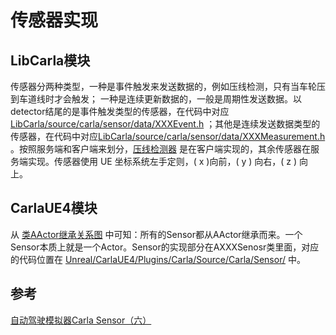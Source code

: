# 传感器实现

## LibCarla模块
传感器分两种类型，一种是事件触发来发送数据的，例如压线检测，只有当车轮压到车道线时才会触发；
一种是连续更新数据的，一般是周期性发送数据。以detector结尾的是事件触发类型的传感器，在代码中对应 [LibCarla/source/carla/sensor/data/XXXEvent.h](https://github.com/OpenHUTB/carla/tree/ue4-dev/LibCarla/source/carla/sensor/data) ；其他是连续发送数据类型的传感器，在代码中对应[LibCarla/source/carla/sensor/data/XXXMeasurement.h](https://github.com/OpenHUTB/carla/tree/ue4-dev/LibCarla/source/carla/sensor/data) 。按照服务端和客户端来划分，[压线检测器](https://openhutb.github.io/carla_doc/ref_sensors/#lane-invasion-detector) 是在客户端实现的，其余传感器在服务端实现。传感器使用 UE 坐标系统左手定则，\( x \)向前，\( y \) 向右，\( z \) 向上。

## CarlaUE4模块
从 [类AActor继承关系图](https://openhutb.github.io/carla_cpp/d1/da4/classAActor.html) 中可知：所有的Sensor都从AActor继承而来。一个Sensor本质上就是一个Actor。Sensor的实现部分在AXXXSenosr类里面，对应的代码位置在 [Unreal/CarlaUE4/Plugins/Carla/Source/Carla/Sensor/](https://github.com/OpenHUTB/carla/tree/ue4-dev/Unreal/CarlaUE4/Plugins/Carla/Source/Carla/Sensor) 中。


## 参考

[自动驾驶模拟器Carla Sensor（六）](https://zhuanlan.zhihu.com/p/484743284) 

